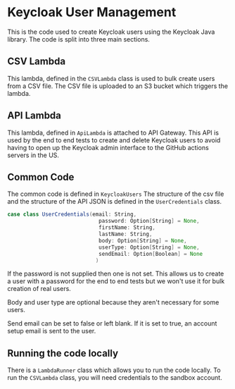 # Keycloak User Management

This is the code used to create Keycloak users using the Keycloak Java library. The code is split into three main sections.

## CSV Lambda
This lambda, defined in the `CSVLambda` class is used to bulk create users from a CSV file. The CSV file is uploaded to an S3 bucket which triggers the lambda.

## API Lambda
This lambda, defined in `ApiLambda` is attached to API Gateway. This API is used by the end to end tests to create and delete Keycloak users to avoid having to open up the Keycloak admin interface to the GitHub actions servers in the US.

## Common Code
The common code is defined in `KeycloakUsers` The structure of the csv file and the structure of the API JSON is defined in the `UserCredentials` class.
```scala
case class UserCredentials(email: String,
                             password: Option[String] = None,
                             firstName: String,
                             lastName: String,
                             body: Option[String] = None,
                             userType: Option[String] = None,
                             sendEmail: Option[Boolean] = None
                            )
```
If the password is not supplied then one is not set. This allows us to create a user with a password for the end to end tests but we won't use it for bulk creation of real users.

Body and user type are optional because they aren't necessary for some users.

Send email can be set to false or left blank. If it is set to true, an account setup email is sent to the user.

## Running the code locally
There is a `LambdaRunner` class which allows you to run the code locally. To run the `CSVLambda` class, you will need credentials to the sandbox account.